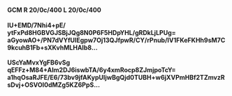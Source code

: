 #### GCM R 20/0c/400 L 20/0c/400
**IU+EMD/7Nhi4+pE/**<br/>**ytFxPd8HGBVGJSBjJQg8N0P6F5HDpYHL/gRDkLjLPUg=**<br/>**aGyowAO+/PN7dVYfUIEgpw7Oj13QJfpwR/CY/rPnub/IV1FKeFKHh9sM7C9kcuhB1Fb+sXKvhMLHAIb8...**<br/><br/>
**UScYaMvxYgFB6vSg**<br/>**qEFFz+M84+AIm2DJ6iswbTA/6y4xmRocp8ZJmjpoTcY=**<br/>**a1hqOsaRJFE/E6/73bv9jfAKypUIjwBgQjd0TUBH+w6jXVPmHBf2TZmvzRsDvj+OSVOI0dMZg5KZ6PpS...**